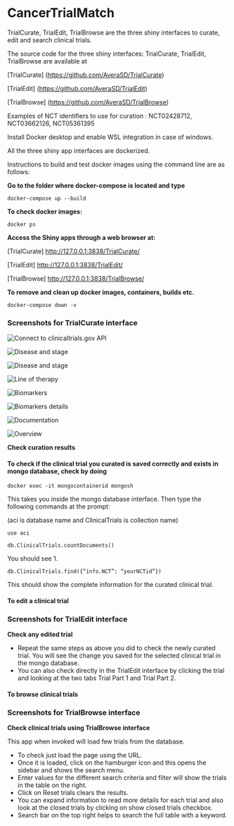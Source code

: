 # CancerTrialMatch
TrialCurate, TrialEdit, TrialBrowse are the three shiny interfaces to curate, edit and search clinical trials. 

The source code for the three shiny interfaces: TrialCurate, TrialEdit, TrialBrowse are available at

[TrialCurate] (https://github.com/AveraSD/TrialCurate)

[TrialEdit] (https://github.com/AveraSD/TrialEdit)

[TrialBrowse] (https://github.com/AveraSD/TrialBrowse)

Examples of NCT identifiers to use for curation : NCT02428712, NCT03662126, NCT05361395 

Install Docker desktop and enable WSL integration in case of windows.

All the three shiny app interfaces are dockerized. 

Instructions to build and test docker images using the command line are as follows:

**Go to the folder where docker-compose is located and type**

```docker-compose up --build```

**To check docker images:**

```docker ps```

**Access the Shiny apps through a web browser at:**

[TrialCurate] http://127.0.0.1:3838/TrialCurate/

[TrialEdit] http://127.0.0.1:3838/TrialEdit/

[TrialBrowse] http://127.0.0.1:3838/TrialBrowse/


**To remove and clean up docker images, containers, builds etc.**

```docker-compose down -v```

### Screenshots for TrialCurate interface ###

![Connect to clinicaltrials.gov API](images/curate01.png)

<img src="images/curate02.tiff" alt="Disease and stage">

![Disease and stage](images/curate02.tiff)

![Line of therapy](images/curate03.tiff)

![Biomarkers](images/curate04.tiff)

![Biomarkers details](images/curate05.tiff)

![Documentation](images/curate06.tiff)

![Overview](images/curate07.tiff)

**Check curation results**

#### To check if the clinical trial you curated is saved correctly and exists in mongo database, check by doing #### 

```docker exec -it mongocontainerid mongosh```

This takes you inside the mongo database interface. Then type the following commands at the prompt:

(aci is database name and ClinicalTrials is collection name)

```use aci```

```db.ClinicalTrials.countDocuments()```

You should see 1.

```db.ClinicalTrials.find({“info.NCT”: “yourNCTid”})```

This should show the complete information for the curated clinical trial. 

#### To edit a clinical trial ####

### Screenshots for TrialEdit interface ###

**Check any edited trial**

- Repeat the same steps as above you did to check the newly curated trial. You will see the change you saved for the selected clinical trial in the mongo database. 
- You can also check directly in the TrialEdit interface by clicking the trial and looking at the two tabs Trial Part 1 and Trial Part 2.

#### To browse clinical trials ####

### Screenshots for TrialBrowse interface ###

**Check clinical trials using TrialBrowse interface**

This app when invoked will load few trials from the database. 

- To check just load the page using the URL. 
- Once it is loaded, click on the hamburger icon and this opens the sidebar and shows the search menu. 
- Enter values for the different search criteria and filter will show the trials in the table on the right.
- Click on Reset trials clears the results.
- You can expand information to read more details for each trial and also look at the closed trials by clicking on show closed trials checkbox.
- Search bar on the top right helps to search the full table with a keyword.
